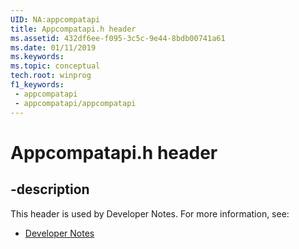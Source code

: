 ```yaml
---
UID: NA:appcompatapi
title: Appcompatapi.h header
ms.assetid: 432df6ee-f095-3c5c-9e44-8bdb00741a61
ms.date: 01/11/2019
ms.keywords: 
ms.topic: conceptual
tech.root: winprog
f1_keywords:
 - appcompatapi
 - appcompatapi/appcompatapi
---
```


# Appcompatapi.h header


## -description

This header is used by Developer Notes. For more information, see:

- [Developer Notes](../_winprog/index.md)

